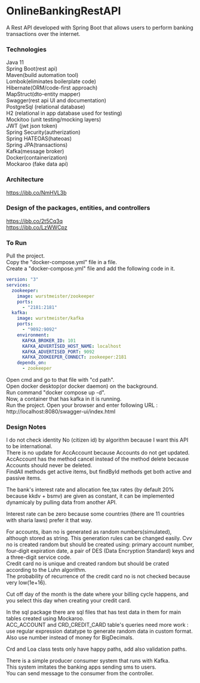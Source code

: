 # OnlineBankingRestAPI  
A Rest API developed with Spring Boot that allows users to perform banking transactions over the internet.

### Technologies  
Java 11   
Spring Boot(rest api)   
Maven(build automation tool)  
Lombok(eliminates boilerplate code)    
Hibernate(ORM/code-first approach)    
MapStruct(dto-entity mapper)    
Swagger(rest api UI and documentation)   
PostgreSql (relational database)   
H2 (relational in app database used for testing)   
Mockitoo (unit testing/mocking layers)      
JWT (jwt json token)    
Spring Security(autherization)     
Spring HATEOAS(hateoas)   
Spring JPA(transactions)   
Kafka(message broker)   
Docker(containerization)    
Mockaroo (fake data api)  

### Architecture   
https://ibb.co/NmHVL3b    

### Design of the packages, entities, and controllers    
https://ibb.co/2t5Cq3q  
https://ibb.co/LzWWCpz  

### To Run  
Pull the project.  
Copy the "docker-compose.yml" file in a file.  
Create a "docker-compose.yml" file and add the following code in it.
```yml
version: "3"
services:
  zookeeper:
    image: wurstmeister/zookeeper
    ports:
      - "2181:2181"
  kafka:
    image: wurstmeister/kafka
    ports:
      - "9092:9092"
    environment:
      KAFKA_BROKER_ID: 101
      KAFKA_ADVERTISED_HOST_NAME: localhost
      KAFKA_ADVERTISED_PORT: 9092
      KAFKA_ZOOKEEPER_CONNECT: zookeeper:2181
    depends_on:
      - zookeeper
```
Open cmd and go to that file with "cd path".  
Open docker desktop(or docker daemon) on the background.  
Run command "docker compose up -d".  
Now, a container that has kafka in it is running.  
Run the project.
Open your browser and enter following URL : http://localhost:8080/swagger-ui/index.html

### Design Notes  

I do not check identity No (citizen id) by algorithm because I want this API to be international.   
There is no update for AccAccount because Accounts do not get updated.   
AccAccount has the method cancel instead of the method delete because Accounts should never be deleted.    
FindAll methods get active items, but findById methods get both active and passive items.  

The bank's interest rate and allocation fee,tax rates (by default 20% because kkdv + bsmv) are given as constant,
it can be implemented dynamicaly by pulling data from another API.    

Interest rate can be zero because some countries (there are 11 countries with sharia laws) prefer it that way.  

For accounts, iban no is generated as random numbers(simulated), although stored as string. This generation rules can be changed easily.
Cvv no is created random but should be created using: primary account number, four-digit expiration date, a pair of DES (Data Encryption Standard) keys and a three-digit service code.  
Credit card no is unique and created random but should be crated according to the Luhn algorithm.  
The probability of recurrence of the credit card no is not checked because very low(1e+16).  

Cut off day of the month is the date where your billing cycle happens, and you select this day when creating your credit card.

In the sql package there are sql files that has test data in them for main tables created using Mockaroo.   
ACC_ACCOUNT and CRD_CREDIT_CARD table's queries need more work :  
use regular expression datatype to generate random data in custom format. Also use number instead of money for BigDecimals.    

Crd and Loa class tests only have happy paths, add also validation paths.  

There is a simple producer consumer system that runs with Kafka.  
This system imitates the banking apps sending sms to users.  
You can send message to the consumer from the controller.  